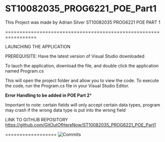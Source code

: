 # ST10082035_PROG6221_POE_Part1
This Project was made by Adrian Silver
ST10082035
PROG6221 POE PART 1

=================================================================

LAUNCHING THE APPLICATION

PREREQUISITE: Have the latest version of Visual Studio downloaded

To lauch the application, download the file, and double click the application named Program.cs

This will open the project folder and allow you to view the code. To execute the code, run the Program.cs file in your Visual Studio Editor.

****Error Handling to be added in POE Part 2*****

Important to note: certain fields will only accept certain data types, program may crash if the wrong data type is put into the wrong field


LINK TO GITHUB REPOSITORY
https://github.com/GitOutOfHereNow/ST10082035_PROG6221_POE_Part1

==================
![Commits](https://user-images.githubusercontent.com/127477086/235207706-24bd1c6d-38df-4a5a-8435-0c88a1d07ca6.png)
